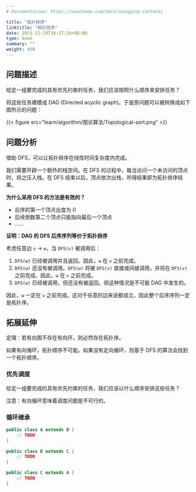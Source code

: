 ```yaml
---
# Documentation: https://wowchemy.com/docs/managing-content/

title: "拓扑排序"
linktitle: "拓扑排序"
date: 2021-12-29T16:27:24+08:00
type: book
summary: ""
weight: 450
---
```


<!--more-->

## 问题描述

给定一组要完成的具有优先约束的任务，我们应该按照什么顺序来安排任务？

将这些任务建模成 DAG (Directed acyclic graph)。于是原问题可以被转换成如下图所示的问题：

{{< figure src="learn/algorithm/图论算法/Topological-sort.png" >}}

## 问题分析

借助 DFS，可以让拓扑排序在线性时间复杂度内完成。

我们需要开辟一个额外的栈空间。在 DFS 的过程中，每当访问一个未访问的顶点时，将之压入栈。在 DFS 结束以后，顶点依次出栈，所得结果即为拓扑排序结果。

**为什么采用 DFS 的方法是有效的？**

- 后序的第一个顶点出度为 $0$
- 后续倒数第二个顶点只能指向最后一个顶点
- ……

**证明：DAG 的 DFS 后序序列等价于拓扑排序**

考虑任意边 `v` $\rightarrow$ `w`，当 `DFS(v)` 被调用后：

1. `DFS(w)` 已经被调用并且返回。因此，`w` 在 `v` 之前完成。
2. `DFS(w)` 还没有被调用。`DFS(w)` 将被 `DFS(v)` 直接或间接调用，并将在 `DFS(v)` 之前完成。因此，`w` 在 `v` 之前完成。
3. `DFS(w)` 已经被调用，但还没有被返回。但这种情况是不可能 DAG 中发生的。

因此，`w` 一定在 `v` 之前完成。这对于任意的边来说都成立，因此整个后序序列一定是拓扑序。

## 拓展延伸

定理：若有向图不存在有向环，则必然存在拓扑序。

如果有向循环，拓扑顺序不可能。如果没有定向循环，则基于 DFS 的算法会找到一个拓扑顺序。

### 优先调度

给定一组要完成的具有优先约束的任务，我们应该以什么顺序安排这些任务？

注意：有向循环意味着调度问题是不可行的。

### 循环继承

```java
public class A extends B {
    // TODO
}

public class B extends C {
    // TODO
}

public class C extends A {
    // TODO
}
```